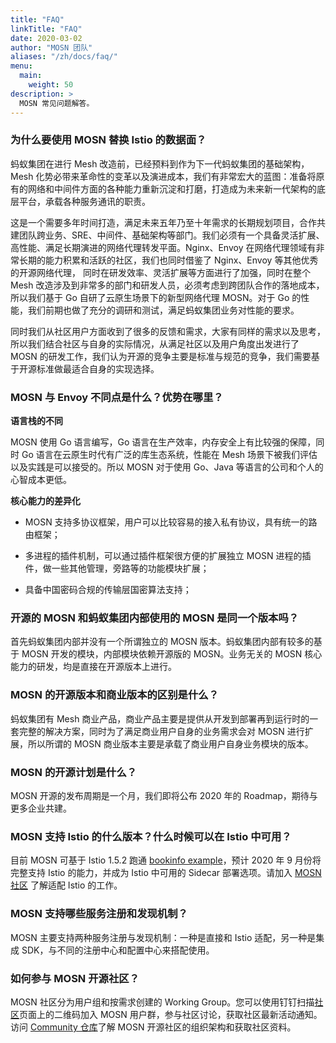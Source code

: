 ```yaml
---
title: "FAQ"
linkTitle: "FAQ"
date: 2020-03-02
author: "MOSN 团队"
aliases: "/zh/docs/faq/"
menu:
  main:
    weight: 50
description: >
  MOSN 常见问题解答。
---
```


### 为什么要使用 MOSN 替换 Istio 的数据面？

蚂蚁集团在进行 Mesh 改造前，已经预料到作为下一代蚂蚁集团的基础架构，Mesh 化势必带来革命性的变革以及演进成本，我们有非常宏大的蓝图：准备将原有的网络和中间件方面的各种能力重新沉淀和打磨，打造成为未来新一代架构的底层平台，承载各种服务通讯的职责。

这是一个需要多年时间打造，满足未来五年乃至十年需求的长期规划项目，合作共建团队跨业务、SRE、中间件、基础架构等部门。我们必须有一个具备灵活扩展、高性能、满足长期演进的网络代理转发平面。Nginx、Envoy 在网络代理领域有非常长期的能力积累和活跃的社区，我们也同时借鉴了 Nginx、Envoy 等其他优秀的开源网络代理， 同时在研发效率、灵活扩展等方面进行了加强，同时在整个 Mesh 改造涉及到非常多的部门和研发人员，必须考虑到跨团队合作的落地成本，所以我们基于 Go 自研了云原生场景下的新型网络代理 MOSN。对于 Go 的性能，我们前期也做了充分的调研和测试，满足蚂蚁集团业务对性能的要求。

同时我们从社区用户方面收到了很多的反馈和需求，大家有同样的需求以及思考，所以我们结合社区与自身的实际情况，从满足社区以及用户角度出发进行了 MOSN 的研发工作，我们认为开源的竞争主要是标准与规范的竞争，我们需要基于开源标准做最适合自身的实现选择。

### MOSN 与  Envoy 不同点是什么？优势在哪里？

**语言栈的不同**

MOSN 使用 Go 语言编写，Go 语言在生产效率，内存安全上有比较强的保障，同时 Go 语言在云原生时代有广泛的库生态系统，性能在 Mesh 场景下被我们评估以及实践是可以接受的。所以 MOSN 对于使用 Go、Java 等语言的公司和个人的心智成本更低。

**核心能力的差异化**

- MOSN 支持多协议框架，用户可以比较容易的接入私有协议，具有统一的路由框架；

- 多进程的插件机制，可以通过插件框架很方便的扩展独立 MOSN 进程的插件，做一些其他管理，旁路等的功能模块扩展；

- 具备中国密码合规的传输层国密算法支持；

### 开源的 MOSN 和蚂蚁集团内部使用的 MOSN 是同一个版本吗？

首先蚂蚁集团内部并没有一个所谓独立的 MOSN 版本。蚂蚁集团内部有较多的基于 MOSN 开发的模块，内部模块依赖开源版的 MOSN。业务无关的 MOSN 核心能力的研发，均是直接在开源版本上进行。

### MOSN 的开源版本和商业版本的区别是什么？

蚂蚁集团有 Mesh 商业产品，商业产品主要是提供从开发到部署再到运行时的一套完整的解决方案，同时为了满足商业用户自身的业务需求会对 MOSN 进行扩展，所以所谓的 MOSN 商业版本主要是承载了商业用户自身业务模块的版本。

### MOSN 的开源计划是什么？

MOSN 开源的发布周期是一个月，我们即将公布 2020 年的 Roadmap，期待与更多企业共建。

### MOSN 支持 Istio 的什么版本？什么时候可以在 Istio 中可用？

目前 MOSN 可基于 Istio 1.5.2  跑通 [bookinfo example](/docs/quick-start/istio/)，预计 2020 年 9 月份将完整支持 Istio 的能力，并成为 Istio 中可用的 Sidecar 部署选项。请加入 [MOSN 社区](/docs/community) 了解适配 Istio 的工作。

### MOSN 支持哪些服务注册和发现机制？

MOSN 主要支持两种服务注册与发现机制：一种是直接和 Istio 适配，另一种是集成 SDK，与不同的注册中心和配置中心来搭配使用。

### 如何参与 MOSN 开源社区？

MOSN 社区分为用户组和按需求创建的 Working Group。您可以使用钉钉扫描[社区](/docs/community/)页面上的二维码加入 MOSN 用户群，参与社区讨论，获取社区最新活动通知。访问 [Community 仓库](https://github.com/mosn/community)了解 MOSN 开源社区的组织架构和获取社区资料。

